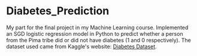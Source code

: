 # Diabetes_Prediction
My part for the final project in my Machine Learning course. Implemented an SGD logistic regression model in Python to predict whether a person from the Pima tribe did or did not have diabetes (1 and 0 respectively). The dataset used came from Kaggle's website: [Diabetes Dataset](https://www.kaggle.com/datasets/akshaydattatraykhare/diabetes-dataset/).        
